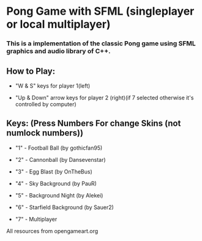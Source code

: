 
# Pong Game with SFML (singleplayer or local multiplayer)

### This is a implementation of the classic Pong game using SFML graphics and audio library of C++.

## How to Play:

- "W & S" keys for player 1(left)

- "Up & Down" arrow keys for player 2 (right)(if 7 selected otherwise it's controlled by computer)

## Keys: (Press Numbers For change Skins (not numlock numbers))
    
- "1" - Football Ball (by gothicfan95)

- "2" - Cannonball (by Dansevenstar)

- "3" - Egg Blast (by OnTheBus)

- "4" - Sky Background (by PauR)

- "5" - Background Night (by Alekei)

- "6" - Starfield Background (by Sauer2)

- "7" - Multiplayer

All resources from opengameart.org
